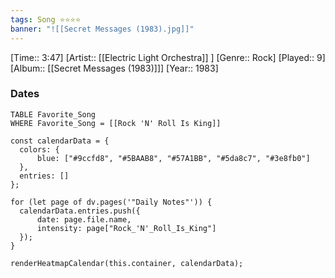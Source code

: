 ```yaml
---
tags: Song ⭐⭐⭐⭐ 
banner: "![[Secret Messages (1983).jpg]]"
---
```

[Time:: 3:47]
[Artist:: [[Electric Light Orchestra]] ]
[Genre:: Rock]
[Played:: 9]
[Album:: [[Secret Messages (1983)]]]
[Year:: 1983]
### Dates
````dataview
TABLE Favorite_Song
WHERE Favorite_Song = [[Rock 'N' Roll Is King]]
````

  ```dataviewjs
const calendarData = { 
	colors: { 
		blue: ["#9ccfd8", "#5BAAB8", "#57A1BB", "#5da8c7", "#3e8fb0"] 
	}, 
	entries: [] 
}; 

for (let page of dv.pages('"Daily Notes"')) { 
	calendarData.entries.push({ 
		date: page.file.name, 
		intensity: page["Rock_'N'_Roll_Is_King"]
	}); 
} 

renderHeatmapCalendar(this.container, calendarData);
```
